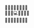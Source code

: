 🌲🌲🌲🌲🌲🌲🌲🌲 <br/>
🌲🌲🌲💻🐅🌲🌲🌲 <br/>
🌲🌲🌲🌲🌲🌲🌲🌲 <br/>

<!--
**panoplied/panoplied** is a ✨ _special_ ✨ repository because its `README.md` (this file) appears on your GitHub profile.

Here are some ideas to get you started:

- 🔭 I’m currently working on ...
- 🌱 I’m currently learning ...
- 👯 I’m looking to collaborate on ...
- 🤔 I’m looking for help with ...
- 💬 Ask me about ...
- 📫 How to reach me: ...
- 😄 Pronouns: ...
- ⚡ Fun fact: ...
-->

